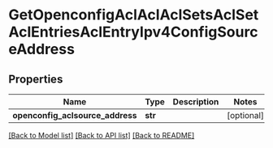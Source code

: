 # GetOpenconfigAclAclAclSetsAclSetAclEntriesAclEntryIpv4ConfigSourceAddress

## Properties
Name | Type | Description | Notes
------------ | ------------- | ------------- | -------------
**openconfig_aclsource_address** | **str** |  | [optional] 

[[Back to Model list]](../README.md#documentation-for-models) [[Back to API list]](../README.md#documentation-for-api-endpoints) [[Back to README]](../README.md)


